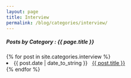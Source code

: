 ```yaml
---
layout: page
title: Interview
permalink: /blog/categories/interview/
---
```


<h5> Posts by Category : {{ page.title }} </h5>

<div class="card">
{% for post in site.categories.interview %}
 <li class="category-posts"><span>{{ post.date | date_to_string }}</span> &nbsp; <a href="{{ post.url }}">{{ post.title }}</a></li>
{% endfor %}
</div>
